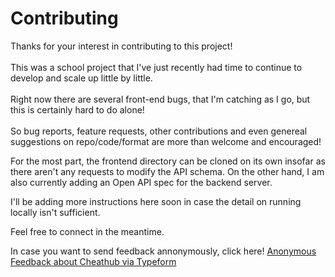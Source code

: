 # Contributing

Thanks for your interest in contributing to this project! 
<br /><br />
This was a school project that I've just recently had time to continue to develop and scale up little by little. 
<br /><br />
Right now there are several front-end bugs, that I'm catching as I go, but this is certainly hard to do alone!
<br /><br />
So bug reports, feature requests, other contributions and even genereal suggestions on repo/code/format are more than welcome and encouraged! <br/>

For the most part, the frontend directory can be cloned on its own insofar as there aren't any requests to modify the API schema. On the other hand, I am also currently adding an Open API spec for the backend server.

I'll be adding more instructions here soon in case the detail on running locally isn't sufficient.

Feel free to connect in the meantime. 

In case you want to send feedback annonymously, click here! [Anonymous Feedback about Cheathub via Typeform](https://gvklqnr2996.typeform.com/to/xVAAK1V0)